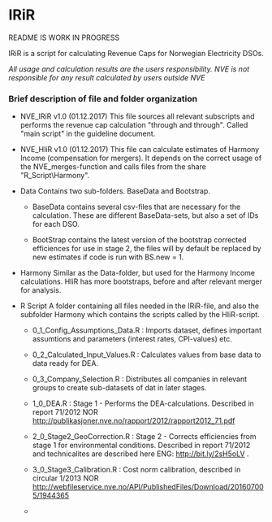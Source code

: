 
# IRiR

README IS WORK IN PROGRESS

IRiR is a script for calculating Revenue Caps for Norwegian Electricity DSOs.

_All usage and calculation results are the users responsibility. NVE is not responsible for any result calculated by users outside NVE_


### Brief description of file and folder organization

* NVE_IRiR v1.0 (01.12.2017)
 This file sources all relevant subscripts and performs the revenue cap calculation "through and through". Called "main script" in the guideline document.
 
* NVE_HIiR v1.0 (01.12.2017)
 This file can calculate estimates of Harmony Income (compensation for mergers). It depends on the correct usage of the NVE_merges-function   and  calls files from the share "R_Script\Harmony".
 
* Data
 Contains two sub-folders. BaseData and Bootstrap.

  * BaseData contains several csv-files that are necessary for the calculation. These are different BaseData-sets, but also a set of IDs for each  DSO.
  
  * BootStrap contains the latest version of the bootstrap corrected efficiences for use in stage 2, the files will by default be replaced   by  new estimates if code is run with BS.new = 1.

* Harmony
 Similar as the Data-folder, but used for the Harmony Income calculations. HIiR has more bootstraps, before and after relevant merger for analysis.

* R Script
 A folder containing all files needed in the IRiR-file, and also the subfolder Harmony which contains the scripts called by the HIiR-script.
 
  * 0_1_Config_Assumptions_Data.R : Imports dataset, defines important assumtions and parameters (interest rates, CPI-values) etc.
 
  * 0_2_Calculated_Input_Values.R : Calculates values from base data to data ready for DEA.
 
  * 0_3_Company_Selection.R : Distributes all companies in relevant groups to create sub-datasets of dat in later stages.
  
  * 1_0_DEA.R : Stage 1 - Performs the DEA-calculations. Described in report 71/2012 NOR  http://publikasjoner.nve.no/rapport/2012/rapport2012_71.pdf
 
  * 2_0_Stage2_GeoCorrection.R : Stage 2 - Corrects efficiencies from stage 1 for environmental conditions. Described in report 71/2012 and
   technicalites are described here  ENG: http://bit.ly/2sH5oLV .
   
  * 3_0_Stage3_Calibration.R : Cost norm calibration,  described in circular 1/2013 NOR http://webfileservice.nve.no/API/PublishedFiles/Download/201607005/1944365
 
  * 
 
 